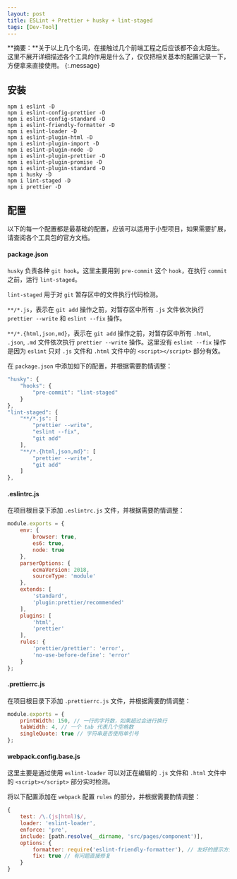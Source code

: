 ```yaml
---
layout: post
title: ESLint + Prettier + husky + lint-staged
tags: [Dev-Tool]
---
```


**摘要：**关于以上几个名词，在接触过几个前端工程之后应该都不会太陌生。这里不展开详细描述各个工具的作用是什么了，仅仅把相关基本的配置记录一下，方便拿来直接使用。
{:.message}

## 安装

```shell
npm i eslint -D
npm i eslint-config-prettier -D
npm i eslint-config-standard -D
npm i eslint-friendly-formatter -D
npm i eslint-loader -D
npm i eslint-plugin-html -D
npm i eslint-plugin-import -D
npm i eslint-plugin-node -D
npm i eslint-plugin-prettier -D
npm i eslint-plugin-promise -D
npm i eslint-plugin-standard -D
npm i husky -D
npm i lint-staged -D
npm i prettier -D
```

## 配置

以下的每一个配置都是最基础的配置，应该可以适用于小型项目，如果需要扩展，请查阅各个工具包的官方文档。

#### package.json

`husky` 负责各种 `git hook`。这里主要用到 `pre-commit` 这个 `hook`，在执行 `commit` 之前，运行 `lint-staged`。

`lint-staged` 用于对 `git` 暂存区中的文件执行代码检测。

`**/*.js`，表示在 `git add` 操作之前，对暂存区中所有 `.js` 文件依次执行 `prettier --write` 和 `eslint --fix` 操作。

`**/*.{html,json,md}`，表示在 `git add` 操作之前，对暂存区中所有 `.html`, `.json`, `.md` 文件依次执行 `prettier --write` 操作。这里没有 `eslint --fix` 操作是因为 `eslint` 只对 `.js` 文件和 `.html` 文件中的 `<script></script>` 部分有效。

在 `package.json` 中添加如下的配置，并根据需要酌情调整：

```js
"husky": {
    "hooks": {
        "pre-commit": "lint-staged"
    }
},
"lint-staged": {
    "**/*.js": [
        "prettier --write",
        "eslint --fix",
        "git add"
    ],
    "**/*.{html,json,md}": [
        "prettier --write",
        "git add"
    ]
},
```

#### .eslintrc.js

在项目根目录下添加 `.eslintrc.js` 文件，并根据需要酌情调整：

```js
module.exports = {
    env: {
        browser: true,
        es6: true,
        node: true
    },
    parserOptions: {
        ecmaVersion: 2018,
        sourceType: 'module'
    },
    extends: [
        'standard', 
        'plugin:prettier/recommended'
    ],
    plugins: [
        'html', 
        'prettier'
    ],
    rules: {
        'prettier/prettier': 'error',
        'no-use-before-define': 'error'
    }
};
```

#### .prettierrc.js

在项目根目录下添加 `.prettierrc.js` 文件，并根据需要酌情调整：

```js
module.exports = {
    printWidth: 150, // 一行的字符数，如果超过会进行换行
    tabWidth: 4, // 一个 tab 代表几个空格数
    singleQuote: true // 字符串是否使用单引号
};
```

#### webpack.config.base.js

这里主要是通过使用 `eslint-loader` 可以对正在编辑的 `.js` 文件和 `.html` 文件中的 `<script></script>` 部分实时检测。

将以下配置添加在 `webpack` 配置 `rules` 的部分，并根据需要酌情调整：

```js
{
    test: /\.(js|html)$/,
    loader: 'eslint-loader',
    enforce: 'pre',
    include: [path.resolve(__dirname, 'src/pages/component')],
    options: {
        formatter: require('eslint-friendly-formatter'), // 友好的提示方式
        fix: true // 有问题直接修复
    }
}
```
